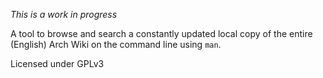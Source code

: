 _This is a work in progress_

A tool to browse and search a constantly updated local copy of the entire (English) Arch Wiki on the command line using `man`.

Licensed under GPLv3
